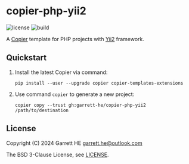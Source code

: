 # copier-php-yii2

![license](https://img.shields.io/github/license/garrett-he/copier-php-yii2)
![build](https://img.shields.io/github/actions/workflow/status/garrett-he/copier-php-yii2/test.yml)

A [Copier][1] template for PHP projects with [Yii2][2] framework.

## Quickstart

1. Install the latest Copier via command:
    ```
    pip install --user --upgrade copier copier-templates-extensions
    ```

2. Use command `copier` to generate a new project:
    ```
    copier copy --trust gh:garrett-he/copier-php-yii2 /path/to/destination
    ```

## License

Copyright (C) 2024 Garrett HE <garrett.he@outlook.com>

The BSD 3-Clause License, see [LICENSE](./LICENSE).

[1]: https://github.com/copier-org/copier

[2]: https://www.yiiframework.com/
